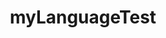 ---
schema: ds-schema
title: myLanguageTest
organization: DISI
notes: piemontese
resources:
  - name: Piemontese-cuneo
    url: 'http://url-to-my-dataset/'
    format: csv
license: ''
category:
  - Education
maintainer: Simone Bocca
maintainer_email: simone.bocca@gmail.com
knowledge_level: Language (L1)
---